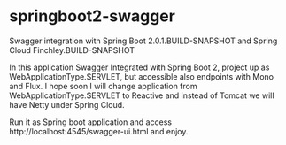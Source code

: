 # springboot2-swagger
Swagger integration with Spring Boot 2.0.1.BUILD-SNAPSHOT and Spring Cloud Finchley.BUILD-SNAPSHOT

In this application Swagger Integrated with Spring Boot 2, project up as WebApplicationType.SERVLET, but accessible also endpoints with Mono and Flux. I hope soon I will change application from WebApplicationType.SERVLET to Reactive and instead of Tomcat we will have Netty under Spring Cloud.

Run it as Spring boot application and access http://localhost:4545/swagger-ui.html and enjoy.

